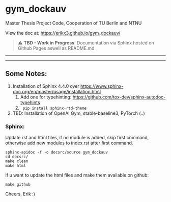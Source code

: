 # gym_dockauv

Master Thesis Project Code, Cooperation of TU Berlin and NTNU

View the doc at: https://erikx3.github.io/gym_dockauv/

> :warning: **TBD - Work in Progress**: Documentation via Sphinx hosted on Github Pages aswell as README.md

___
___

## Some Notes:
1. Installation of Sphinx 4.4.0 over https://www.sphinx-doc.org/en/master/usage/installation.html
   1. Add one for typehinting: https://github.com/tox-dev/sphinx-autodoc-typehints
   2. ``` pip install sphinx-rtd-theme```
2. TBD: Installation of OpenAI Gym, stable-baseline3, PyTorch (..) 


### Sphinx:
Update rst and html files, if no module is added, skip first command, otherwise add new modules to index.rst after first command.
```shell
sphinx-apidoc -f -o docsrc/source gym_dockauv
cd docsrc/
make clean
make html
```

If u want to update the html files and make them available on github:
```shell
make github
```

Cheers, Erik :)




